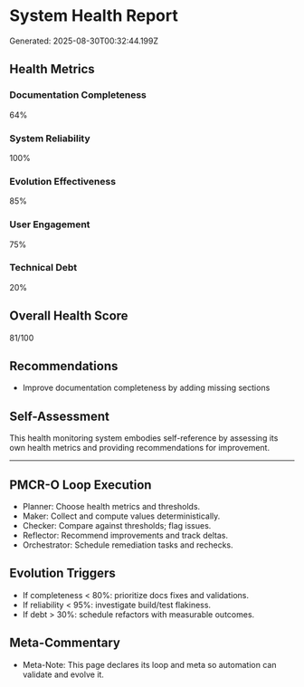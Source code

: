 # System Health Report

Generated: 2025-08-30T00:32:44.199Z

## Health Metrics

### Documentation Completeness
64%

### System Reliability
100%

### Evolution Effectiveness
85%

### User Engagement
75%

### Technical Debt
20%

## Overall Health Score

81/100

## Recommendations

- Improve documentation completeness by adding missing sections

## Self-Assessment

This health monitoring system embodies self-reference by assessing its own health metrics and providing recommendations for improvement.

---

## PMCR-O Loop Execution
- Planner: Choose health metrics and thresholds.
- Maker: Collect and compute values deterministically.
- Checker: Compare against thresholds; flag issues.
- Reflector: Recommend improvements and track deltas.
- Orchestrator: Schedule remediation tasks and rechecks.

## Evolution Triggers
- If completeness < 80%: prioritize docs fixes and validations.
- If reliability < 95%: investigate build/test flakiness.
- If debt > 30%: schedule refactors with measurable outcomes.

## Meta-Commentary
- Meta-Note: This page declares its loop and meta so automation can validate and evolve it.
